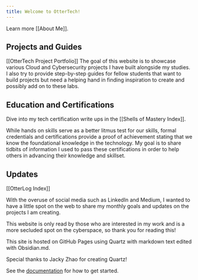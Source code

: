 ```yaml
---
title: Welcome to OtterTech!
---
```

Learn more [[About Me]].
## Projects and Guides
[[OtterTech Project Portfolio]]
The goal of this website is to showcase various Cloud and Cybersecurity projects I have built alongside my studies. I also try to provide step-by-step guides for fellow students that want to build projects but need a helping hand in finding inspiration to create and possibly add on to these labs. 

## Education and Certifications
Dive into my tech certification write ups in the [[Shells of Mastery Index]].

While hands on skills serve as a better litmus test for our skills, formal credentials and certifications provide a proof of achievement stating that we know the foundational knowledge in the technology. My goal is to share tidbits of information I used to pass these certifications in order to help others in advancing their knowledge and skillset. 
## Updates
[[OtterLog Index]]

With the overuse of social media such as LinkedIn and Medium, I wanted to have a little spot on the web to share my monthly goals and updates on the projects I am creating. 

This website is only read by those who are interested in my work and is a more secluded spot on the cyberspace, so thank you for reading this!

This site is hosted on GitHub Pages using Quartz with markdown text edited with Obsidian.md.

Special thanks to Jacky Zhao for creating Quartz! 

See the [documentation](https://quartz.jzhao.xyz) for how to get started.